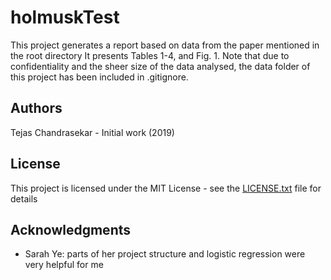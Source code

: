 # holmuskTest

This project generates a report based on data from the paper mentioned in the root directory
It presents Tables 1-4, and Fig. 1.
Note that due to confidentiality and the sheer size of the data analysed, the data folder of this project has been included in .gitignore.

## Authors

Tejas Chandrasekar - Initial work (2019)

## License

This project is licensed under the MIT License - see the [LICENSE.txt](LICENSE.txt) file for details

## Acknowledgments

 - Sarah Ye: parts of her project structure and logistic regression were very helpful for me
 
